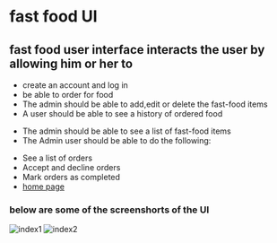 # fast food UI
## fast food user interface interacts the user by allowing him or her to  

 * create an account and log in
 * be able to order for food
 * The admin should be able to add,edit or delete the fast-food items
 * A user should be able to see a history of ordered food
- The admin should be able to see a list of fast-food items
- The Admin user should be able to do the following:
 * See a list of orders
* Accept and decline orders
* Mark orders as completed
* [home page](https://github.com/SimonAwiti/fastfoodUI/index.html)
### below are some of the screenshorts of the UI

![index1](https://user-images.githubusercontent.com/42590964/45600133-44b0bd80-ba00-11e8-8f90-4137089e46c1.PNG)
![index2](https://user-images.githubusercontent.com/42590964/45600137-52664300-ba00-11e8-92ad-bc28ffd45690.PNG)
